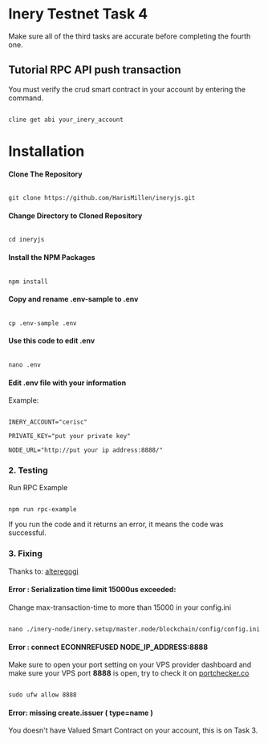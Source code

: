 # Inery Testnet Task 4
Make sure all of the third tasks are accurate before completing the fourth one.
## Tutorial RPC API push transaction
You must verify the crud smart contract in your account by entering the command.
```

cline get abi your_inery_account

```
# Installation
#### Clone The Repository

```

git clone https://github.com/HarisMillen/ineryjs.git

```
#### Change Directory to Cloned Repository

```

cd ineryjs

```
#### Install the NPM Packages
```

npm install

```
#### Copy and rename .env-sample to .env
```

cp .env-sample .env

```
#### Use this code to edit .env 
```

nano .env

```
#### Edit .env file with your information
Example:

```

INERY_ACCOUNT="cerisc" 

PRIVATE_KEY="put your private key"

NODE_URL="http://put your ip address:8888/"

```
### 2. Testing 

Run RPC Example

```

npm run rpc-example

```
If you run the code and it returns an error, it means the code was successful.
### 3. Fixing

Thanks to: [alteregogi](https://github.com/alteregogi)

#### Error : Serialization time limit 15000us exceeded:

Change max-transaction-time to more than 15000 in your config.ini

```

nano ./inery-node/inery.setup/master.node/blockchain/config/config.ini

```

#### Error : connect ECONNREFUSED NODE_IP_ADDRESS:8888

Make sure to open your port setting on your VPS provider dashboard and make sure your VPS port **8888** is open, try to check it on [portchecker.co](https://portchecker.co/)

```

sudo ufw allow 8888

```

#### Error: missing create.issuer ( type=name )
You doesn't have Valued Smart Contract on your account, this is on Task 3.
